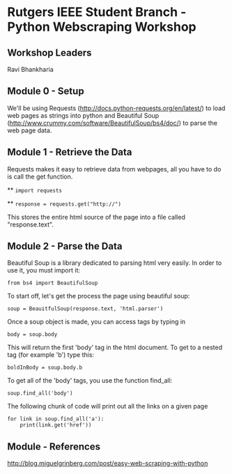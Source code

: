 # Rutgers IEEE Student Branch - Python Webscraping Workshop

## Workshop Leaders

Ravi Bhankharia

## Module 0 - Setup

We'll be using Requests (http://docs.python-requests.org/en/latest/) to load web pages as strings into python and Beautiful Soup (http://www.crummy.com/software/BeautifulSoup/bs4/doc/) to parse the web page data.

## Module 1 - Retrieve the Data

Requests makes it easy to retrieve data from webpages, all you have to do is call the get function.

** `import requests`

** `response = requests.get("http://")`

This stores the entire html source of the page into a file called "response.text".

## Module 2 - Parse the Data

Beautiful Soup is a library dedicated to parsing html very easily. In order to use it, you must import it:

`from bs4 import BeautifulSoup`

To start off, let's get the process the page using beautiful soup:

`soup = BeauitfulSoup(response.text, 'html.parser')`

Once a soup object is made, you can access tags by typing in

`body = soup.body`

This will return the first 'body' tag in the html document. To get to a nested tag (for example 'b') type this:

`boldInBody = soup.body.b`

To get all of the 'body' tags, you use the function find_all:

`soup.find_all('body')`

The following chunk of code will print out all the links on a given page

```
for link in soup.find_all('a'):
    print(link.get('href'))
```



## Module - References
http://blog.miguelgrinberg.com/post/easy-web-scraping-with-python
